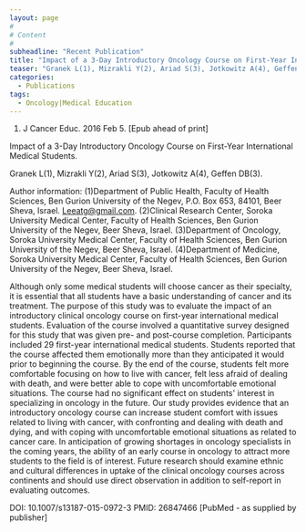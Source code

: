 ```yaml
---
layout: page
#
# Content
#
subheadline: "Recent Publication"
title: "Impact of a 3-Day Introductory Oncology Course on First-Year International Medical Students."
teaser: "Granek L(1), Mizrakli Y(2), Ariad S(3), Jotkowitz A(4), Geffen DB(3)."
categories:
  - Publications
tags:
  - Oncology|Medical Education
---
```


1. J Cancer Educ. 2016 Feb 5. [Epub ahead of print]

Impact of a 3-Day Introductory Oncology Course on First-Year International
Medical Students.

Granek L(1), Mizrakli Y(2), Ariad S(3), Jotkowitz A(4), Geffen DB(3).

Author information: 
(1)Department of Public Health, Faculty of Health Sciences, Ben Gurion University
of the Negev, P.O. Box 653, 84101, Beer Sheva, Israel. Leeatg@gmail.com.
(2)Clinical Research Center, Soroka University Medical Center, Faculty of Health 
Sciences, Ben Gurion University of the Negev, Beer Sheva, Israel. (3)Department
of Oncology, Soroka University Medical Center, Faculty of Health Sciences, Ben
Gurion University of the Negev, Beer Sheva, Israel. (4)Department of Medicine,
Soroka University Medical Center, Faculty of Health Sciences, Ben Gurion
University of the Negev, Beer Sheva, Israel.

Although only some medical students will choose cancer as their specialty, it is 
essential that all students have a basic understanding of cancer and its
treatment. The purpose of this study was to evaluate the impact of an
introductory clinical oncology course on first-year international medical
students. Evaluation of the course involved a quantitative survey designed for
this study that was given pre- and post-course completion. Participants included 
29 first-year international medical students. Students reported that the course
affected them emotionally more than they anticipated it would prior to beginning 
the course. By the end of the course, students felt more comfortable focusing on 
how to live with cancer, felt less afraid of dealing with death, and were better 
able to cope with uncomfortable emotional situations. The course had no
significant effect on students' interest in specializing in oncology in the
future. Our study provides evidence that an introductory oncology course can
increase student comfort with issues related to living with cancer, with
confronting and dealing with death and dying, and with coping with uncomfortable 
emotional situations as related to cancer care. In anticipation of growing
shortages in oncology specialists in the coming years, the ability of an early
course in oncology to attract more students to the field is of interest. Future
research should examine ethnic and cultural differences in uptake of the clinical
oncology courses across continents and should use direct observation in addition 
to self-report in evaluating outcomes.

DOI: 10.1007/s13187-015-0972-3 
PMID: 26847466  [PubMed - as supplied by publisher]
